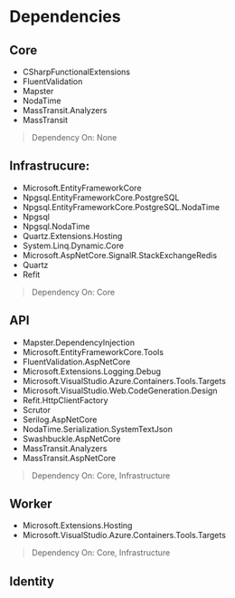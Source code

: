 # Dependencies

## Core

- CSharpFunctionalExtensions
- FluentValidation
- Mapster
- NodaTime
- MassTransit.Analyzers
- MassTransit

> Dependency On: None

## Infrastrucure:

- Microsoft.EntityFrameworkCore
- Npgsql.EntityFrameworkCore.PostgreSQL
- Npgsql.EntityFrameworkCore.PostgreSQL.NodaTime
- Npgsql
- Npgsql.NodaTime
- Quartz.Extensions.Hosting
- System.Linq.Dynamic.Core
- Microsoft.AspNetCore.SignalR.StackExchangeRedis
- Quartz
- Refit

> Dependency On: Core

## API

- Mapster.DependencyInjection
- Microsoft.EntityFrameworkCore.Tools
- FluentValidation.AspNetCore
- Microsoft.Extensions.Logging.Debug
- Microsoft.VisualStudio.Azure.Containers.Tools.Targets
- Microsoft.VisualStudio.Web.CodeGeneration.Design
- Refit.HttpClientFactory
- Scrutor
- Serilog.AspNetCore
- NodaTime.Serialization.SystemTextJson
- Swashbuckle.AspNetCore
- MassTransit.Analyzers
- MassTransit.AspNetCore

> Dependency On: Core, Infrastructure

## Worker

- Microsoft.Extensions.Hosting
- Microsoft.VisualStudio.Azure.Containers.Tools.Targets

> Dependency On: Core, Infrastructure

## Identity
